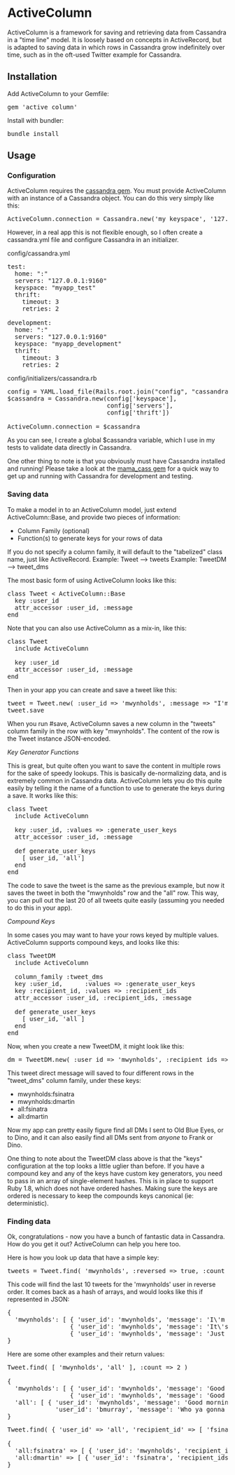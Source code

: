 # ActiveColumn

ActiveColumn is a framework for saving and retrieving data from Cassandra in a "time line" model.  It is loosely based
on concepts in ActiveRecord, but is adapted to saving data in which rows in Cassandra grow indefinitely over time, such
as in the oft-used Twitter example for Cassandra.

## Installation

Add ActiveColumn to your Gemfile:
<pre>
gem 'active_column'
</pre>

Install with bundler:
<pre>
bundle install
</pre>

## Usage

### Configuration

ActiveColumn requires the [cassandra gem](https://github.com/fauna/cassandra).  You must provide ActiveColumn with an
instance of a Cassandra object.  You can do this very simply like this:

<pre>
ActiveColumn.connection = Cassandra.new('my_keyspace', '127.0.0.1:9160')
</pre>

However, in a real app this is not flexible enough, so I often create a cassandra.yml file and configure Cassandra in an
initializer.

config/cassandra.yml
<pre>
test:
  home: ":"
  servers: "127.0.0.1:9160"
  keyspace: "myapp_test"
  thrift:
    timeout: 3
    retries: 2

development:
  home: ":"
  servers: "127.0.0.1:9160"
  keyspace: "myapp_development"
  thrift:
    timeout: 3
    retries: 2
</pre>

config/initializers/cassandra.rb
<pre>
config = YAML.load_file(Rails.root.join("config", "cassandra.yml"))[Rails.env]
$cassandra = Cassandra.new(config['keyspace'],
                           config['servers'],
                           config['thrift'])

ActiveColumn.connection = $cassandra
</pre>

As you can see, I create a global $cassandra variable, which I use in my tests to validate data directly in Cassandra.

One other thing to note is that you obviously must have Cassandra installed and running!  Please take a look at the
[mama_cass gem](https://github.com/carbonfive/mama_cass) for a quick way to get up and running with Cassandra for
development and testing.

### Saving data

To make a model in to an ActiveColumn model, just extend ActiveColumn::Base, and provide two pieces of information:

- Column Family (optional)
- Function(s) to generate keys for your rows of data

If you do not specify a column family, it will default to the "tabelized" class name, just like ActiveRecord.
Example: Tweet --> tweets
Example: TweetDM --> tweet_dms

The most basic form of using ActiveColumn looks like this:
<pre>
class Tweet &lt; ActiveColumn::Base
  key :user_id
  attr_accessor :user_id, :message
end
</pre>

Note that you can also use ActiveColumn as a mix-in, like this:
<pre>
class Tweet
  include ActiveColumn

  key :user_id
  attr_accessor :user_id, :message
end
</pre>

Then in your app you can create and save a tweet like this:
<pre>
tweet = Tweet.new( :user_id => 'mwynholds', :message => "I'm going for a bike ride" )
tweet.save
</pre>

When you run #save, ActiveColumn saves a new column in the "tweets" column family in the row with key "mwynholds".  The
content of the row is the Tweet instance JSON-encoded.

*Key Generator Functions*

This is great, but quite often you want to save the content in multiple rows for the sake of speedy lookups.  This is
basically de-normalizing data, and is extremely common in Cassandra data.  ActiveColumn lets you do this quite easily
by telling it the name of a function to use to generate the keys during a save.  It works like this:

<pre>
class Tweet
  include ActiveColumn

  key :user_id, :values => :generate_user_keys
  attr_accessor :user_id, :message

  def generate_user_keys
    [ user_id, 'all']
  end
end
</pre>

The code to save the tweet is the same as the previous example, but now it saves the tweet in both the "mwynholds" row
and the "all" row.  This way, you can pull out the last 20 of all tweets quite easily (assuming you needed to do this
in your app).

*Compound Keys*

In some cases you may want to have your rows keyed by multiple values.  ActiveColumn supports compound keys,
and looks like this:

<pre>
class TweetDM
  include ActiveColumn

  column_family :tweet_dms
  key :user_id,      :values => :generate_user_keys
  key :recipient_id, :values => :recipient_ids
  attr_accessor :user_id, :recipient_ids, :message

  def generate_user_keys
    [ user_id, 'all ]
  end
end
</pre>

Now, when you create a new TweetDM, it might look like this:

<pre>
dm = TweetDM.new( :user_id => 'mwynholds', :recipient_ids => [ 'fsinatra', 'dmartin' ], :message => "Let's go to Vegas" )
</pre>

This tweet direct message will saved to four different rows in the "tweet_dms" column family, under these keys:

- mwynholds:fsinatra
- mwynholds:dmartin
- all:fsinatra
- all:dmartin

Now my app can pretty easily figure find all DMs I sent to Old Blue Eyes, or to Dino, and it can also easily find all
DMs sent from *anyone* to Frank or Dino.

One thing to note about the TweetDM class above is that the "keys" configuration at the top looks a little uglier than
before.  If you have a compound key and any of the keys have custom key generators, you need to pass in an array of
single-element hashes.  This is in place to support Ruby 1.8, which does not have ordered hashes.  Making sure the keys
are ordered is necessary to keep the compounds keys canonical (ie: deterministic).

### Finding data

Ok, congratulations - now you have a bunch of fantastic data in Cassandra.  How do you get it out?  ActiveColumn can
help you here too.

Here is how you look up data that have a simple key:

<pre>
tweets = Tweet.find( 'mwynholds', :reversed => true, :count => 3 )
</pre>

This code will find the last 10 tweets for the 'mwynholds' user in reverse order.  It comes back as a hash of arrays,
and would looks like this if represented in JSON:

<pre>
{
  'mwynholds': [ { 'user_id': 'mwynholds', 'message': 'I\'m going to bed now' },
                 { 'user_id': 'mwynholds', 'message': 'It\'s lunch time' },
                 { 'user_id': 'mwynholds', 'message': 'Just woke up' } ]
}
</pre>

Here are some other examples and their return values:

<pre>
Tweet.find( [ 'mwynholds', 'all' ], :count => 2 )

{
  'mwynholds': [ { 'user_id': 'mwynholds', 'message': 'Good morning' },
                 { 'user_id': 'mwynholds', 'message': 'Good afternoon' } ],
  'all': [ { 'user_id': 'mwynholds', 'message': 'Good morning' },
             'user_id': 'bmurray', 'message': 'Who ya gonna call!' } ]
}
</pre>

<pre>
Tweet.find( { 'user_id' => 'all', 'recipient_id' => [ 'fsinatra', 'dmartin' ] }, :reversed => true, :count => 1 )

{
  'all:fsinatra' => [ { 'user_id': 'mwynholds', 'recipient_ids' => [ 'fsinatra', 'dmartin' ], 'message' => 'Here we come Vegas!' } ],
  'all:dmartin' => [ { 'user_id': 'fsinatra', 'recipient_ids' => [ 'dmartin' ], 'message' => 'Vegas was fun' } ]
}
</pre>